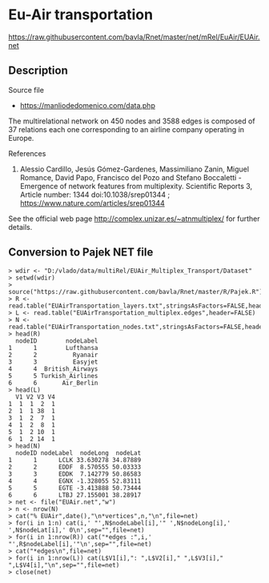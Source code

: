 # Eu-Air transportation

https://raw.githubusercontent.com/bavla/Rnet/master/net/mRel/EuAir/EUAir.net

## Description

Source file
- https://manliodedomenico.com/data.php

The multirelational network on 450 nodes and 3588 edges is composed of 37 relations each one corresponding to an airline company operating in Europe.

References
1. Alessio Cardillo, Jesús Gómez-Gardenes, Massimiliano Zanin, Miguel Romance, David Papo, Francisco del Pozo and Stefano Boccaletti - Emergence of network features from multiplexity. Scientific Reports 3, Article number: 1344 doi:10.1038/srep01344 ; https://www.nature.com/articles/srep01344

See the official web page http://complex.unizar.es/~atnmultiplex/ for further details.

## Conversion to Pajek NET file

```
> wdir <- "D:/vlado/data/multiRel/EUAir_Multiplex_Transport/Dataset"
> setwd(wdir)
> source("https://raw.githubusercontent.com/bavla/Rnet/master/R/Pajek.R")
> R <- read.table("EUAirTransportation_layers.txt",stringsAsFactors=FALSE,header=TRUE)
> L <- read.table("EUAirTransportation_multiplex.edges",header=FALSE)
> N <- read.table("EUAirTransportation_nodes.txt",stringsAsFactors=FALSE,header=TRUE)
> head(R)
  nodeID        nodeLabel
1      1        Lufthansa
2      2          Ryanair
3      3          Easyjet
4      4  British_Airways
5      5 Turkish_Airlines
6      6       Air_Berlin
> head(L)
  V1 V2 V3 V4
1  1  1  2  1
2  1  1 38  1
3  1  2  7  1
4  1  2  8  1
5  1  2 10  1
6  1  2 14  1
> head(N)
  nodeID nodeLabel  nodeLong  nodeLat
1      1      LCLK 33.630278 34.87889
2      2      EDDF  8.570555 50.03333
3      3      EDDK  7.142779 50.86583
4      4      EGNX -1.328055 52.83111
5      5      EGTE -3.413888 50.73444
6      6      LTBJ 27.155001 38.28917
> net <- file("EUAir.net","w")
> n <- nrow(N)
> cat("% EUAir",date(),"\n*vertices",n,"\n",file=net)
> for(i in 1:n) cat(i,' "',N$nodeLabel[i],'" ',N$nodeLong[i],' ',N$nodeLat[i],' 0\n',sep="",file=net)
> for(i in 1:nrow(R)) cat("*edges :",i,' "',R$nodeLabel[i],'"\n',sep="",file=net)
> cat("*edges\n",file=net)
> for(i in 1:nrow(L)) cat(L$V1[i],": ",L$V2[i]," ",L$V3[i]," ",L$V4[i],"\n",sep="",file=net)
> close(net)
```
